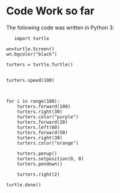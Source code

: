    # Code Work so far
   The following code was written in Python 3:
   
       import turtle

    wn=turtle.Screen()
    wn.bgcolor("black")

    turters = turtle.Turtle()


    turters.speed(100)



    for i in range(180):
        turters.forward(100)
        turters.right(30)
        turters.color("purple")
        turters.forward(20)
        turters.left(60)
        turters.forward(50)
        turters.right(30)
        turters.color("orange")

        turters.penup()
        turters.setposition(0, 0)
        turters.pendown()

        turters.right(2)

    turtle.done()
